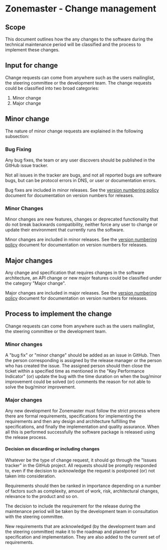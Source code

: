 # Zonemaster - Change management

## Scope

This document outlines how the any changes to the software during the
technical maintenance period will be classified and the process to implement
these changes.

## Input for change 

Change requests can come from anywhere such as the users mailinglist, the
steering committee or the development team. The change requests could be
classified into two broad categories:

1. Minor change
2. Major change

## Minor change 

The nature of minor change requests are explained in the following
subsection:

###  Bug Fixing 

Any bug fixes, the team or any user discovers should be published in the
GitHub issue tracker.

Not all issues in the tracker are bugs, and not all reported bugs are
software bugs, but can be protocol errors in DNS, or user or documentation
errors.

Bug fixes are included in minor releases. See the [version numbering policy]
document for documentation on version numbers for releases.

### Minor Changes

Minor changes are new features, changes or deprecated functionality that
do not break backwards compatibility, neither force any user to change or
update their environment that currently runs the software. 

Minor changes are included in minor releases. See the [version numbering policy]
document for documentation on version numbers for releases.

## Major changes 

Any change and specification that requires changes in the software
architecture, an API change or new major features could be classified
under the category "Major change".

Major changes are included in major releases. See the [version numbering policy]
document for documentation on version numbers for releases.

## Process to implement the change

Change requests can come from anywhere such as the users mailinglist, the
steering committee or the development team. 

### Minor changes

A "bug fix" or "minor change" should be added as an issue in GitHub. Then
the person corresponding is assigned by the release manager or the person
who has created the issue. The assigned person should then close the
ticket within a specified time as mentioned in the "Key Performance
Indicator" (or) update the bug with the time duration on when the bug/minor improvement could be solved (or) comments the reason for not able to solve
the bug/minor improvement.

### Major changes

Any new development for Zonemaster must follow the strict process where
there are formal requirements, specifications for implementing the
requirements and then any design and architecture fulfilling the
specifications, and finally the implementation and quality assurance.
When all this is performed successfully the software package is released
using the release process.

#### Decision on discarding or including changes

Whatever be the type of change request, it should go through the "Issues
tracker" in the GitHub project. All requests should be promptly responded
to, even if the decision to acknowledge the request is postponed (or)
not taken into consideration.

Requirements should then be ranked in importance depending on a number of
factors such as complexity, amount of work, risk, architectural changes,
relevance to the product and so on.

The decision to include the requirement for the release during the
maintenance period will be taken by the development team in consultation
with the steering committee. 

New requirements that are acknowledged (by the development team and the
steering committee)  make it to the roadmap and planned for specification
and implementation. They are also added to the current set of requirements.



[version numbering policy]: ../design/Versions%20and%20Releases.md
